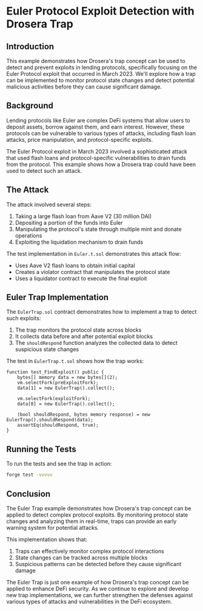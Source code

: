# Euler Protocol Exploit Detection with Drosera Trap

## Introduction

This example demonstrates how Drosera's trap concept can be used to detect and prevent exploits in lending protocols, specifically focusing on the Euler Protocol exploit that occurred in March 2023. We'll explore how a trap can be implemented to monitor protocol state changes and detect potential malicious activities before they can cause significant damage.

## Background

Lending protocols like Euler are complex DeFi systems that allow users to deposit assets, borrow against them, and earn interest. However, these protocols can be vulnerable to various types of attacks, including flash loan attacks, price manipulation, and protocol-specific exploits.

The Euler Protocol exploit in March 2023 involved a sophisticated attack that used flash loans and protocol-specific vulnerabilities to drain funds from the protocol. This example shows how a Drosera trap could have been used to detect such an attack.

## The Attack

The attack involved several steps:

1. Taking a large flash loan from Aave V2 (30 million DAI)
2. Depositing a portion of the funds into Euler
3. Manipulating the protocol's state through multiple mint and donate operations
4. Exploiting the liquidation mechanism to drain funds

The test implementation in `Euler.t.sol` demonstrates this attack flow:

- Uses Aave V2 flash loans to obtain initial capital
- Creates a violator contract that manipulates the protocol state
- Uses a liquidator contract to execute the final exploit

## Euler Trap Implementation

The `EulerTrap.sol` contract demonstrates how to implement a trap to detect such exploits:

1. The trap monitors the protocol state across blocks
2. It collects data before and after potential exploit blocks
3. The `shouldRespond` function analyzes the collected data to detect suspicious state changes

The test in `EulerTrap.t.sol` shows how the trap works:

```solidity
function test_FindExploit() public {
    bytes[] memory data = new bytes[](2);
    vm.selectFork(preExploitFork);
    data[1] = new EulerTrap().collect();

    vm.selectFork(exploitFork);
    data[0] = new EulerTrap().collect();

    (bool shouldRespond, bytes memory response) = new EulerTrap().shouldRespond(data);
    assertEq(shouldRespond, true);
}
```

## Running the Tests

To run the tests and see the trap in action:

```bash
forge test -vvvvv
```

## Conclusion

The Euler Trap example demonstrates how Drosera's trap concept can be applied to detect complex protocol exploits. By monitoring protocol state changes and analyzing them in real-time, traps can provide an early warning system for potential attacks.

This implementation shows that:

1. Traps can effectively monitor complex protocol interactions
2. State changes can be tracked across multiple blocks
3. Suspicious patterns can be detected before they cause significant damage

The Euler Trap is just one example of how Drosera's trap concept can be applied to enhance DeFi security. As we continue to explore and develop new trap implementations, we can further strengthen the defenses against various types of attacks and vulnerabilities in the DeFi ecosystem.
